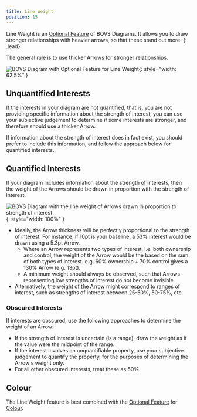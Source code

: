 ```yaml
---
title: Line Weight
position: 15
---
```


Line Weight is an [Optional Feature](/visualisation/optional) of BOVS Diagrams. It allows you to draw stronger relationships with heavier arrows, so that these stand out more.
{: .lead}

The general rule is to use thicker Arrows for stronger relationships.

![BOVS Diagram with Optional Feature for Line Weight](/visualisation/diagrams/bovs-optional-weight.png){: style="width: 62.5%" }


## Unquantified Interests

If the interests in your diagram are not quantified, that is, you are not providing specific information about the strength of interest, you can use your subjective judgement to determine if some interests are stronger, and therefore should use a thicker Arrow.

If information about the strength of interest does in fact exist, you should prefer to include this information, and follow the approach below for quantified interests.


## Quantified Interests

If your diagram includes information about the strength of interests, then the weight of the Arrows should be drawn in proportion with the strength of interest.

![BOVS Diagram with the line weight of Arrows drawn in proportion to strength of interest](/visualisation/diagrams/bovs-optional-weight-calculation.png){: style="width: 100%" }

* Ideally, the Arrow thickness will be perfectly proportional to the strength of interest. For instance, if 10pt is your baseline, a 53% interest would be drawn using a 5.3pt Arrow.
  * Where an Arrow represents two types of interest, i.e. both ownership and control, the weight of the Arrow would be the based on the sum of both types of interest. e.g. 60% ownership + 70% control gives a 130% Arrow (e.g. 13pt).
  * A minimum weight should always be observed, such that Arrows representing low strengths of interest do not become invisible.
* Alternatively, the weight of the Arrow might correspond to ranges of interest, such as strengths of interest between 25-50%, 50-75%, etc.

### Obscured Interests

If interests are obscured, use the following approaches to determine the weight of an Arrow:

* If the strength of interest is uncertain (is a range), draw the weight as if the value were the midpoint of the range.
* If the interest involves an unquantifiable property, use your subjective judgement to quantify the property, for the purposes of determining the Arrow's weight only.
* For all other obscured interests, treat these as 50%.


## Colour

The Line Weight feature is best combined with the [Optional Feature](/visualisation/optional) for [Colour](/visualisation/optional/colour).
